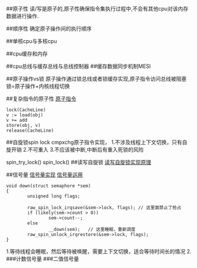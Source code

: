 ##原子性
读/写是原子的,原子性确保指令集执行过程中,不会有其他cpu对该内存数据进行操作.

##顺序性
确定原子操作间的执行顺序

##单核cpu与多核cpu

##cpu缓存和内存

##cpu总线与缓存总线与总线控制器
##缓存数据同步机制MESI

##原子操作vs锁
原子操作通过锁总线或者锁缓存实现,原子指令访问总线被阻塞
锁=原子操作+内核线程切换

##复杂指令的原子性
[原子指令](https://www.cnblogs.com/egmkang/p/14080645.html)
```
lock(CacheLine)
v := load(obj)
v += add
store(obj, v)
release(CacheLine)
```

##自旋锁spin lock
cmpxchg原子指令实现，
1.不涉及线程上下文切换，只有自旋开销
2.不可重入
3.不应该被中断,中断后有重入死锁的风险

spin_try_lock()
spin_lock()
##读写自旋锁
[读写自旋锁实现原理](https://www.cnblogs.com/taomaomao/archive/2012/01/07/2315753.html)

##信号量
[信号量实现](https://segmentfault.com/q/1010000021303210#)
[信号量运用](https://www.cnblogs.com/roccoshi/p/13039462.html)
```
void down(struct semaphore *sem)
{
        unsigned long flags;

        raw_spin_lock_irqsave(&sem->lock, flags); // 这里面禁止了抢占
        if (likely(sem->count > 0))
                sem->count--;
        else
                __down(sem);   // 这里睡眠，重新调度
        raw_spin_unlock_irqrestore(&sem->lock, flags);
}
```
1.等待线程会睡眠，然后等待被唤醒，需要上下文切换，适合等待时间长的情况
2.
###计数信号量
###二值信号量